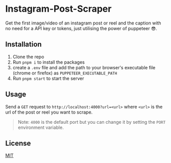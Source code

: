 # Instagram-Post-Scraper
Get the first image/video of an instagram post or reel and the caption with no need for a API key or tokens, just utilising the power of puppeteer 😎.

## Installation
1. Clone the repo
2. Run `pnpm i`  to install the packages
3. create a `.env` file and add the path to your browser's executable file (chrome or firefox) as `PUPPETEER_EXECUTABLE_PATH`
4. Run `pnpm start` to start the server

## Usage
Send a `GET` request to `http://localhost:4000?url=<url>` where `<url>` is the url of the post or reel you want to scrape.

> Note: `4000` is the default port but you can change it by setting the `PORT` environment variable.

## License
[MIT](./LICENSE)